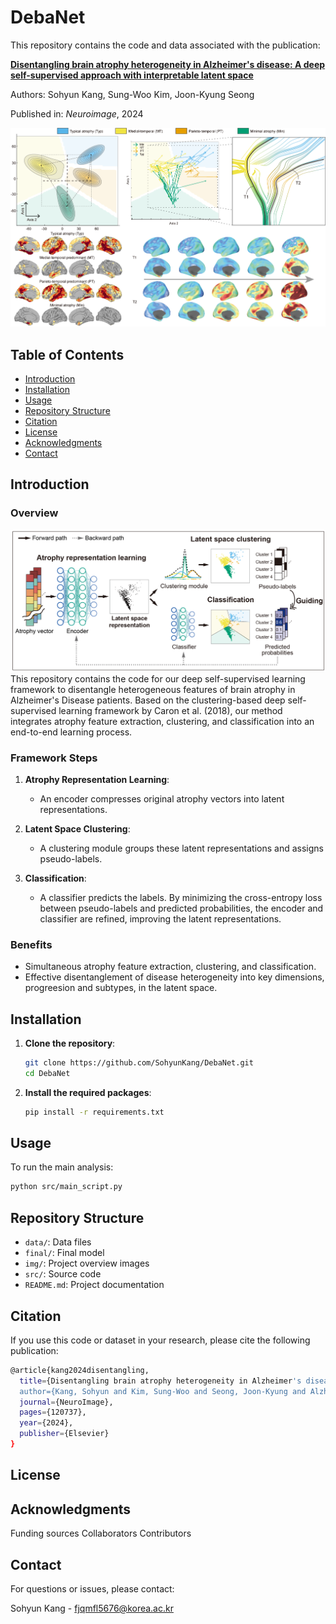 # DebaNet

This repository contains the code and data associated with the publication:

**[Disentangling brain atrophy heterogeneity in Alzheimer's disease: A deep self-supervised approach with interpretable latent space](https://doi.org/10.1016/j.neuroimage.2024.120737)**

Authors: Sohyun Kang, Sung-Woo Kim, Joon-Kyung Seong

Published in: *Neuroimage*, 2024

![Framework Architecture](thumbnail.png)

## Table of Contents

- [Introduction](#introduction)
- [Installation](#installation)
- [Usage](#usage)
- [Repository Structure](#repository-structure)
- [Citation](#citation)
- [License](#license)
- [Acknowledgments](#acknowledgments)
- [Contact](#contact)

## Introduction

### Overview
![Framework Architecture](img_architecture.png)
This repository contains the code for our deep self-supervised learning framework to disentangle heterogeneous features of brain atrophy in Alzheimer's Disease patients. Based on the clustering-based deep self-supervised learning framework by Caron et al. (2018), our method integrates atrophy feature extraction, clustering, and classification into an end-to-end learning process.

### Framework Steps

1. **Atrophy Representation Learning**:
   - An encoder compresses original atrophy vectors into latent representations.

2. **Latent Space Clustering**:
   - A clustering module groups these latent representations and assigns pseudo-labels.

3. **Classification**:
   - A classifier predicts the labels. By minimizing the cross-entropy loss between pseudo-labels and predicted probabilities, the encoder and classifier are refined, improving the latent representations.

### Benefits

- Simultaneous atrophy feature extraction, clustering, and classification.
- Effective disentanglement of disease heterogeneity into key dimensions, progreesion and subtypes, in the latent space.

## Installation

1. **Clone the repository**:

    ```bash
    git clone https://github.com/SohyunKang/DebaNet.git
    cd DebaNet
    ```

2. **Install the required packages**:

    ```bash
    pip install -r requirements.txt
    ```

## Usage

To run the main analysis:

```bash
python src/main_script.py
```

## Repository Structure
- `data/`: Data files
- `final/`: Final model
- `img/`: Project overview images
- `src/`: Source code
- `README.md`: Project documentation

## Citation
If you use this code or dataset in your research, please cite the following publication:

```bash
@article{kang2024disentangling,
  title={Disentangling brain atrophy heterogeneity in Alzheimer's disease: a deep self-supervised approach with interpretable latent space},
  author={Kang, Sohyun and Kim, Sung-Woo and Seong, Joon-Kyung and Alzheimer's Disease Neuroimaging Initiative and others},
  journal={NeuroImage},
  pages={120737},
  year={2024},
  publisher={Elsevier}
}
```

## License


## Acknowledgments
Funding sources
Collaborators
Contributors

## Contact
For questions or issues, please contact:

Sohyun Kang - fjqmfl5676@korea.ac.kr
